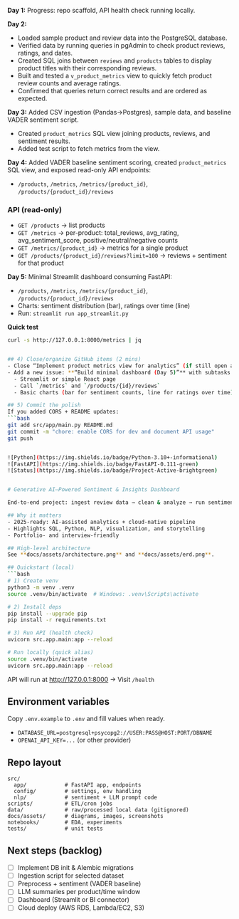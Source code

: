 **Day 1:** Progress: repo scaffold, API health check running locally.

**Day 2:**
- Loaded sample product and review data into the PostgreSQL database.
- Verified data by running queries in pgAdmin to check product reviews, ratings, and dates.
- Created SQL joins between `reviews` and `products` tables to display product titles with their corresponding reviews.
- Built and tested a `v_product_metrics` view to quickly fetch product review counts and average ratings.
- Confirmed that queries return correct results and are ordered as expected.

**Day 3:** Added CSV ingestion (Pandas→Postgres), sample data, and baseline VADER sentiment script. 
- Created `product_metrics` SQL view joining products, reviews, and sentiment results.  
- Added test script to fetch metrics from the view.  

**Day 4:** Added VADER baseline sentiment scoring, created `product_metrics` SQL view, and exposed read-only API endpoints:
- `/products`, `/metrics`, `/metrics/{product_id}`, `/products/{product_id}/reviews`
### API (read-only)
- `GET /products` → list products
- `GET /metrics` → per-product: total_reviews, avg_rating, avg_sentiment_score, positive/neutral/negative counts
- `GET /metrics/{product_id}` → metrics for a single product
- `GET /products/{product_id}/reviews?limit=100` → reviews + sentiment for that product

**Day 5:** Minimal Streamlit dashboard consuming FastAPI:
- `/products`, `/metrics`, `/metrics/{product_id}`, `/products/{product_id}/reviews`
- Charts: sentiment distribution (bar), ratings over time (line)
- Run: `streamlit run app_streamlit.py`

**Quick test**
```bash
curl -s http://127.0.0.1:8000/metrics | jq


## 4) Close/organize GitHub items (2 mins)
- Close “Implement product metrics view for analytics” (if still open anywhere).
- Add a new issue: **“Build minimal dashboard (Day 5)”** with subtasks:
  - Streamlit or simple React page
  - Call `/metrics` and `/products/{id}/reviews`
  - Basic charts (bar for sentiment counts, line for ratings over time)

## 5) Commit the polish
If you added CORS + README updates:
```bash
git add src/app/main.py README.md
git commit -m "chore: enable CORS for dev and document API usage"
git push


![Python](https://img.shields.io/badge/Python-3.10+-informational)
![FastAPI](https://img.shields.io/badge/FastAPI-0.111-green)
![Status](https://img.shields.io/badge/Project-Active-brightgreen)


# Generative AI–Powered Sentiment & Insights Dashboard

End‑to‑end project: ingest review data → clean & analyze → run sentiment (VADER/BERT) → generate LLM summaries → visualize insights via dashboard and/or BI tool.

## Why it matters
- 2025‑ready: AI‑assisted analytics + cloud-native pipeline
- Highlights SQL, Python, NLP, visualization, and storytelling
- Portfolio- and interview‑friendly

## High‑level architecture
See **docs/assets/architecture.png** and **docs/assets/erd.png**.

## Quickstart (local)
```bash
# 1) Create venv
python3 -m venv .venv
source .venv/bin/activate  # Windows: .venv\Scripts\activate

# 2) Install deps
pip install --upgrade pip
pip install -r requirements.txt

# 3) Run API (health check)
uvicorn src.app.main:app --reload

# Run locally (quick alias)
source .venv/bin/activate
uvicorn src.app.main:app --reload
```

API will run at http://127.0.0.1:8000  → Visit `/health`

## Environment variables
Copy `.env.example` to `.env` and fill values when ready.
- `DATABASE_URL=postgresql+psycopg2://USER:PASS@HOST:PORT/DBNAME`
- `OPENAI_API_KEY=...` (or other provider)

## Repo layout
```
src/
  app/            # FastAPI app, endpoints
  config/         # settings, env handling
  nlp/            # sentiment + LLM prompt code
scripts/          # ETL/cron jobs
data/             # raw/processed local data (gitignored)
docs/assets/      # diagrams, images, screenshots
notebooks/        # EDA, experiments
tests/            # unit tests
```

## Next steps (backlog)
- [ ] Implement DB init & Alembic migrations
- [ ] Ingestion script for selected dataset
- [ ] Preprocess + sentiment (VADER baseline)
- [ ] LLM summaries per product/time window
- [ ] Dashboard (Streamlit or BI connector)
- [ ] Cloud deploy (AWS RDS, Lambda/EC2, S3)
